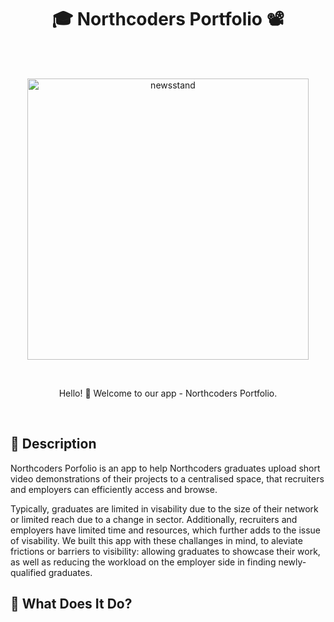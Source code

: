 <h1 align="center">  🎓 Northcoders Portfolio 📽️ </h1> <br>

<br />

<p align="center">
  <a href="newsstand">
    <img alt="newsstand" title="newsstand" src="https://0x0.st/obtD.png" width="450">
  </a>
</p>

<br />

<p align="center">
Hello! 👋 Welcome to our app - Northcoders Portfolio.
</p>

<br />

## 💭 Description

Northcoders Porfolio is an app to help Northcoders graduates upload short video demonstrations of their projects to a centralised space, that recruiters and employers can efficiently access and browse.

Typically, graduates are limited in visability due to the size of their network or limited reach due to a change in sector. Additionally, recruiters and employers have limited time and resources, which further adds to the issue of visability. We built this app with these challanges in mind, to aleviate frictions or barriers to visibility: allowing graduates to showcase their work, as well as reducing the workload on the employer side in finding newly-qualified graduates.

## 🤔 What Does It Do?
